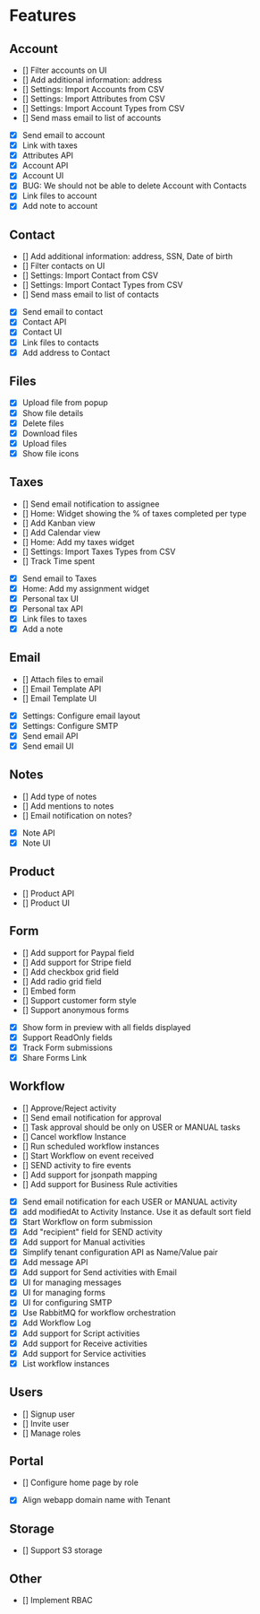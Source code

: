 # Features

## Account

- [] Filter accounts on UI
- [] Add additional information: address
- [] Settings: Import Accounts from CSV
- [] Settings: Import Attributes from CSV
- [] Settings: Import Account Types from CSV
- [] Send mass email to list of accounts
- [x] Send email to account
- [x] Link with taxes
- [x] Attributes API
- [x] Account API
- [x] Account UI
- [x] BUG: We should not be able to delete Account with Contacts
- [x] Link files to account
- [x] Add note to account

## Contact

- [] Add additional information: address, SSN, Date of birth
- [] Filter contacts on UI
- [] Settings: Import Contact from CSV
- [] Settings: Import Contact Types from CSV
- [] Send mass email to list of contacts
- [x] Send email to contact
- [x] Contact API
- [x] Contact UI
- [x] Link files to contacts
- [x] Add address to Contact

## Files

- [x] Upload file from popup
- [x] Show file details
- [x] Delete files
- [x] Download files
- [x] Upload files
- [x] Show file icons

## Taxes

- [] Send email notification to assignee
- [] Home: Widget showing the % of taxes completed per type
- [] Add Kanban view
- [] Add Calendar view
- [] Home: Add my taxes widget
- [] Settings: Import Taxes Types from CSV
- [] Track Time spent
- [x] Send email to Taxes
- [x] Home: Add my assignment widget
- [x] Personal tax UI
- [x] Personal tax API
- [x] Link files to taxes
- [x] Add a note

## Email

- [] Attach files to email
- [] Email Template API
- [] Email Template UI
- [x] Settings: Configure email layout
- [x] Settings: Configure SMTP
- [x] Send email API
- [x] Send email UI

## Notes

- [] Add type of notes
- [] Add mentions to notes
- [] Email notification on notes?
- [x] Note API
- [x] Note UI

## Product

- [] Product API
- [] Product UI

## Form

- [] Add support for Paypal field
- [] Add support for Stripe field
- [] Add checkbox grid field
- [] Add radio grid field
- [] Embed form
- [] Support customer form style
- [] Support anonymous forms
- [x] Show form in preview with all fields displayed
- [x] Support ReadOnly fields
- [x] Track Form submissions
- [x] Share Forms Link

## Workflow

- [] Approve/Reject activity
- [] Send email notification for approval
- [] Task approval should be only on USER or MANUAL tasks
- [] Cancel workflow Instance
- [] Run scheduled workflow instances
- [] Start Workflow on event received
- [] SEND activity to fire events
- [] Add support for jsonpath mapping
- [] Add support for Business Rule activities
- [x] Send email notification for each USER or MANUAL activity
- [x] add modifiedAt to Activity Instance. Use it as default sort field
- [x] Start Workflow on form submission
- [x] Add "recipient" field for SEND activity
- [x] Add support for Manual activities
- [x] Simplify tenant configuration API as Name/Value pair
- [x] Add message API
- [x] Add support for Send activities with Email
- [x] UI for managing messages
- [x] UI for managing forms
- [x] UI for configuring SMTP
- [x] Use RabbitMQ for workflow orchestration
- [x] Add Workflow Log
- [x] Add support for Script activities
- [x] Add support for Receive activities
- [x] Add support for Service activities
- [x] List workflow instances

## Users

- [] Signup user
- [] Invite user
- [] Manage roles

## Portal

- [] Configure home page by role
- [x] Align webapp domain name with Tenant

## Storage

- [] Support S3 storage

## Other

- [] Implement RBAC

